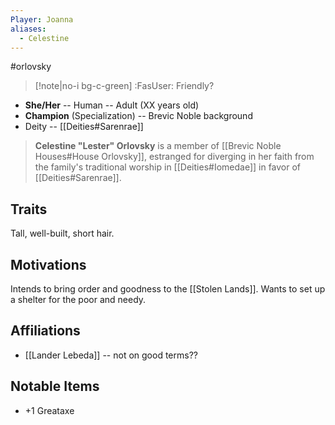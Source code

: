 ```yaml
---
Player: Joanna
aliases:
  - Celestine
---
```

#orlovsky
>[!note|no-i bg-c-green] :FasUser: Friendly?

- **She/Her** -- Human -- Adult (XX years old)
- **Champion** (Specialization) -- Brevic Noble background
- Deity -- [[Deities#Sarenrae]]

>**Celestine "Lester" Orlovsky** is a member of [[Brevic Noble Houses#House Orlovsky]], estranged for diverging in her faith from the family's traditional worship in [[Deities#Iomedae]] in favor of [[Deities#Sarenrae]].

## Traits
Tall, well-built, short hair.

## Motivations
Intends to bring order and goodness to the [[Stolen Lands]]. Wants to set up a shelter for the poor and needy.

## Affiliations
- [[Lander Lebeda]] -- not on good terms??

## Notable Items
- +1 Greataxe